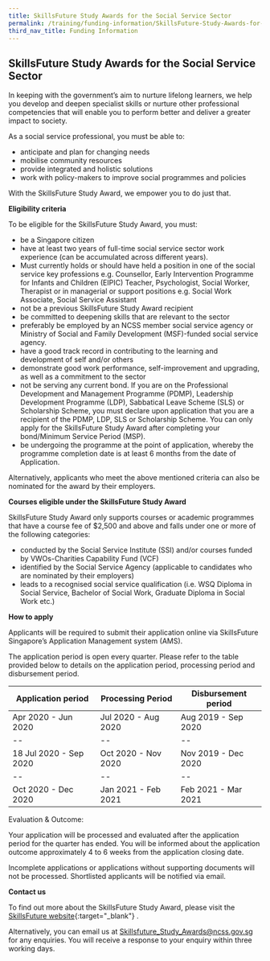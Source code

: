 ```yaml
---
title: SkillsFuture Study Awards for the Social Service Sector
permalink: /training/funding-information/SkillsFuture-Study-Awards-for-the-Social-Service-S/
third_nav_title: Funding Information
---
```


## SkillsFuture Study Awards for the Social Service Sector

In keeping with the government’s aim to nurture lifelong learners, we help you develop and deepen specialist skills or nurture other professional competencies that will enable you to perform better and deliver a greater impact to society.  
  
As a social service professional, you must be able to:

-   anticipate and plan for changing needs
-   mobilise community resources
-   provide integrated and holistic solutions
-   work with policy-makers to improve social programmes and policies

  
With the SkillsFuture Study Award, we empower you to do just that.  
  
  
**Eligibility criteria**  
  
To be eligible for the SkillsFuture Study Award, you must:

-   be a Singapore citizen
-   have at least two years of full-time social service sector work experience (can be accumulated across different years).
-   Must currently holds or should have held a position in one of the social service key professions e.g. Counsellor, Early Intervention Programme for Infants and Children (EIPIC) Teacher, Psychologist, Social Worker, Therapist or in managerial or support positions e.g. Social Work Associate, Social Service Assistant
-   not be a previous SkillsFuture Study Award recipient
-   be committed to deepening skills that are relevant to the sector
-   preferably be employed by an NCSS member social service agency or Ministry of Social and Family Development (MSF)-funded social service agency.
-   have a good track record in contributing to the learning and development of self and/or others
-   demonstrate good work performance, self-improvement and upgrading, as well as a commitment to the sector
-   not be serving any current bond. If you are on the Professional Development and Management Programme (PDMP), Leadership Development Programme (LDP), Sabbatical Leave Scheme (SLS) or Scholarship Scheme, you must declare upon application that you are a recipient of the PDMP, LDP, SLS or Scholarship Scheme. You can only apply for the SkillsFuture Study Award after completing your bond/Minimum Service Period (MSP).
-   be undergoing the programme at the point of application, whereby the programme completion date is at least 6 months from the date of Application.

  
Alternatively, applicants who meet the above mentioned criteria can also be nominated for the award by their employers.  
  
  
**Courses eligible under the SkillsFuture Study Award**  
  
SkillsFuture Study Award only supports courses or academic programmes that have a course fee of $2,500 and above and falls under one or more of the following categories:

  
-   conducted by the Social Service Institute (SSI) and/or courses funded by VWOs-Charities Capability Fund (VCF)
-   identified by the Social Service Agency (applicable to candidates who are nominated by their employers)
-   leads to a recognised social service qualification (i.e. WSQ Diploma in Social Service, Bachelor of Social Work, Graduate Diploma in Social Work etc.)

**How to apply**

Applicants will be required to submit their application online via SkillsFuture Singapore’s Application Management system (AMS).  
  
The application period is open every quarter. Please refer to the table provided below to details on the application period, processing period and disbursement period.

| **Application period** | **Processing Period** | **Disbursement period** |	
|--|--|--|
| Apr 2020 - Jun 2020 | Jul 2020 - Aug 2020 | Aug 2019 - Sep 2020|
|--|--|--|
|18 Jul 2020 - Sep 2020|Oct 2020 - Nov 2020|Nov 2019 - Dec 2020|
|--|--|--|
|Oct 2020 - Dec 2020|Jan 2021 - Feb 2021|Feb 2021 - Mar 2021 |


Evaluation & Outcome:

Your application will be processed and evaluated after the application period for the quarter has ended. You will be informed about the application outcome approximately 4 to 6 weeks from the application closing date.

Incomplete applications or applications without supporting documents will not be processed. Shortlisted applicants will be notified via email.

**Contact us**  
  
To find out more about the SkillsFuture Study Award, please visit the  [SkillsFuture website](https://programmes.myskillsfuture.sg/Portal/ProgramListing.aspx?Source=SFSA){:target="_blank"}   .  
  
Alternatively, you can email us at  <Skillsfuture_Study_Awards@ncss.gov.sg>  for any enquiries. You will receive a response to your enquiry within three working days.

